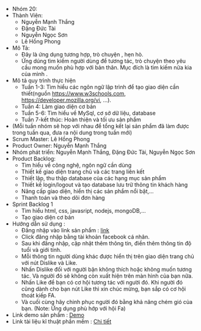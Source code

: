 ﻿* Nhóm 20:
* Thành Viên:
	* Nguyễn Mạnh Thắng
	* Đặng Đức Tài
	* Nguyễn Ngọc Sơn
	* Lê Hồng Phong 
* Mô Tả:
	* Đây là ứng dụng tương hợp, trò chuyện , hẹn hò.
	* Ứng dúng tìm kiếm người dùng để tương tác, trò chuyện theo yêu cầu mong muốn phù hợp với bản thân. Mục đích là tìm kiếm nửa kia của mình . 
* Mô tả quy trình thực hiện
	* Tuần 1-3: Tìm hiểu các ngôn ngữ lập trình để tạo giao diện cần thiết(nguồn https://www.w3schools.com, https://developer.mozilla.org/vi, ...).
	* Tuần 4: Làm giao diện cơ bản
	* Tuần 5-6: Tìm hiểu về MySql, cơ sở dữ liệu, database
	* Tuần 7-kết thúc: Hoàn thiện và tối ưu sản phẩm 
* (Mỗi tuần nhóm sẽ họp với nhau để tổng kết lại sản phẩm đã làm được trong tuần qua, đưa ra nội dung trong tuần mới)
* Scrum Master: Lê Hồng Phong
* Product Owner: Nguyễn Mạnh Thắng
* Nhóm phát triển: Nguyễn Mạnh Thắng, Đặng Đức Tài, Nguyễn Ngọc Sơn
* Product Backlog: 
	* Tìm hiểu về công nghệ, ngôn ngữ cần dùng
	* Thiết kế giao diện trang chủ và các trang liên kết
	* Thiết lập, thu thập database của các hạng mục sản phẩm
	* Thiết kế login/logout và tạo database lưu trữ thông tin khách hàng
	* Nâng cấp giao diện, hiển thị các sản phẩm nổi bật,...
	* Thanh toán và theo dõi đơn hàng
* Sprint Backlog 1
	* Tìm hiểu html, css, javasript, nodejs, mongoDB,...
	* Tạo giao diện cơ bản
* Hướng dẫn sử dụng : 
	* Đăng nhập vào link sản phẩm : [link](https://uettinderfake.herokuapp.com/)
	* Click đăng nhập bằng tài khoản facebook cá nhân.
	* Sau khi đăng nhập, cập nhật thêm thông tin, điền thêm thông tin độ tuổi và giới tính.
	* Mỗi thông tin người dùng khác được hiển thị trên giao diện trang chủ với nút Dislike và Like.
	* Nhấn Dislike đối với người bận không thích hoặc không muốn tương tác. Và người đó sẽ không còn xuất hiện trên màn hình của bạn nữa.
	* Nhấn Like để bạn có cơ hội tương tác với người đó. Khi người đó cũng dành cho bạn nút Like thì xin chúc mừng, bạn sắp có cơ hội thoát kiếp FA.
	* Và cuối cùng hãy chinh phục người đó bằng khả năng chém gió của bạn.
	(Note: Ứng dụng phù hớp với hội Fa)
* Link demo sản phẩm : [Demo](https://drive.google.com/file/d/1wx5YfvjkGmiPhSGq85tLb6_VDJp797D-/view?fbclid=IwAR3b7CeD7l0cje2xTI14mWuWWAWzJIOwnUYI8T6G_sAgNCXjwQmuDzhvzFE)
* Link tài liệu kĩ thuật phần mềm : [Chi tiết](https://docs.google.com/document/d/1_Cqh34CF6f2GCRrKmF-7prcwLh1k-YiWleW37GPVqm0/edit#)

	

